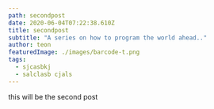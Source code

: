 ```yaml
---
path: secondpost
date: 2020-06-04T07:22:38.610Z
title: secondpost
subtitle: "A series on how to program the world ahead.."
author: teon
featuredImage: ./images/barcode-t.png
tags:
  - sjcasbkj
  - salclasb cjals
---
```

this will be the second post
